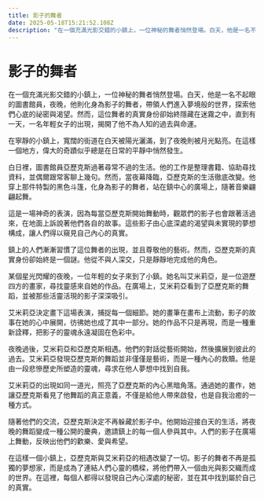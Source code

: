 ```yaml
---
title: 影子的舞者
date: 2025-05-18T15:21:52.108Z
description: "在一個充滿光影交錯的小鎮上，一位神秘的舞者悄然登場。白天，他是一名不起眼的圖書館員，夜晚，他則化身為影子的舞者，帶領人們進入夢境般的世界，探索他們心底的祕密與渴望。然而，這位舞者的真實身份卻始終隱藏在迷霧之中，直到有一天，一名年輕女子的出現，揭開了他不為人知的過去與命運。"
---
```


# 影子的舞者

在一個充滿光影交錯的小鎮上，一位神秘的舞者悄然登場。白天，他是一名不起眼的圖書館員，夜晚，他則化身為影子的舞者，帶領人們進入夢境般的世界，探索他們心底的祕密與渴望。然而，這位舞者的真實身份卻始終隱藏在迷霧之中，直到有一天，一名年輕女子的出現，揭開了他不為人知的過去與命運。

在寧靜的小鎮上，寬闊的街道在白天被陽光灑滿，到了夜晚則被月光點亮。在這樣一個地方，偉大的奇蹟似乎總是在日常的平靜中悄然發生。

白日裡，圖書館員亞歷克斯過著尋常不過的生活。他的工作是整理書籍、協助尋找資料，並偶爾跟常客聊上幾句。然而，當夜幕降臨，亞歷克斯的生活徹底改變。他穿上那件特製的黑色斗篷，化身為影子的舞者，站在鎮中心的廣場上，隨著音樂翩翩起舞。

這是一場神奇的表演，因為每當亞歷克斯開始舞動時，觀眾們的影子也會跟著活過來，在地面上訴說著他們各自的故事。這些影子由心底深處的渴望與未實現的夢想構成，讓人們得以窺見自己內心的真實。

鎮上的人們漸漸習慣了這位舞者的出現，並且尊敬他的藝術。然而，亞歷克斯的真實身份卻始終是一個謎。他從不與人深交，只是靜靜地完成他的角色。

某個星光閃耀的夜晚，一位年輕的女子來到了小鎮。她名叫艾米莉亞，是一位遊歷四方的畫家，尋找靈感來自她的作品。在廣場上，艾米莉亞看到了亞歷克斯的舞蹈，並被那些活靈活現的影子深深吸引。

艾米莉亞決定畫下這場表演，捕捉每一個細節。她的畫筆在畫布上流動，影子的故事在她的心中展開，彷彿她也成了其中一部分。她的作品不只是再現，而是一種重新詮釋，把影子的靈魂永遠凝固在色彩中。

夜晚過後，艾米莉亞和亞歷克斯相遇。他們的對話從藝術開始，然後擴展到彼此的過去。艾米莉亞發現亞歷克斯的舞蹈並非僅僅是藝術，而是一種內心的救贖。他是由一段悲慘歷史所塑造的靈魂，尋求在他人夢想中找到自我。

艾米莉亞的出現如同一道光，照亮了亞歷克斯的內心黑暗角落。通過她的畫作，她讓亞歷克斯看見了他舞蹈的真正意義，不僅是給他人帶來啟發，也是自我治癒的一種方式。

隨著他們的交流，亞歷克斯決定不再躲藏於影子中。他開始迎接白天的生活，將夜晚的舞蹈變成一種公開的慶典，邀請鎮上的每一個人參與其中。人們的影子在廣場上舞動，反映出他們的歡樂、愛與希望。

在這樣一個小鎮上，亞歷克斯與艾米莉亞的相遇改變了一切。影子的舞者不再是孤獨的夢想家，而是成為了連結人們心靈的橋樑，將他們帶入一個由光與影交織而成的世界。在這裡，每個人都得以發現自己內心深處的秘密，並在其中找到屬於自己的真實。